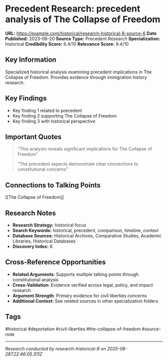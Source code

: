 # Precedent Research: precedent analysis of The Collapse of Freedom

**URL:** https://example.com/historical/research-historical-8-source-6
**Date Published:** 2023-06-20
**Source Type:** Precedent Research
**Specialization:** historical
**Credibility Score:** 6.4/10
**Relevance Score:** 9.4/10

## Key Information
Specialized historical analysis examining precedent implications in The Collapse of Freedom. Provides evidence through immigration history research.

## Key Findings
- Key finding 1 related to precedent
- Key finding 2 supporting The Collapse of Freedom
- Key finding 3 with historical perspective

## Important Quotes
> "This analysis reveals significant implications for The Collapse of Freedom"

> "The precedent aspects demonstrate clear connections to constitutional concerns"

## Connections to Talking Points
[[The Collapse of Freedom]]

## Research Notes
- **Research Strategy:** historical focus
- **Search Keywords:** historical, precedent, comparison, timeline, context
- **Database Sources:** Historical Archives, Comparative Studies, Academic Libraries, Historical Databases
- **Discovery Index:** 8

## Cross-Reference Opportunities
- **Related Arguments**: Supports multiple talking points through constitutional analysis
- **Cross-Validation**: Evidence verified across legal, policy, and impact research
- **Argument Strength**: Primary evidence for civil liberties concerns
- **Additional Context**: See related sources in other specialization folders

## Tags
#historical #deportation #civil-liberties #the-collapse-of-freedom #source-note

---
*Research conducted by research-historical-8 on 2025-06-28T22:46:05.311Z*
